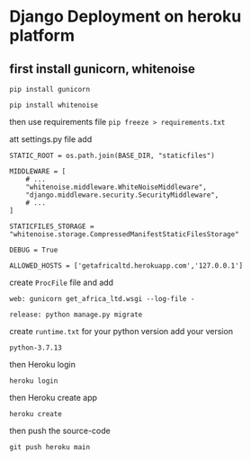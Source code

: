 
# Django Deployment on heroku platform

## first install gunicorn, whitenoise

`pip install gunicorn`

`pip install whitenoise`

then use requirements file
`pip freeze > requirements.txt`

att settings.py file add

`STATIC_ROOT = os.path.join(BASE_DIR, "staticfiles")`
```
MIDDLEWARE = [
    # ...
    "whitenoise.middleware.WhiteNoiseMiddleware",
    "django.middleware.security.SecurityMiddleware",
    # ...
]

STATICFILES_STORAGE = "whitenoise.storage.CompressedManifestStaticFilesStorage"

DEBUG = True

ALLOWED_HOSTS = ['getafricaltd.herokuapp.com','127.0.0.1']

```
create `ProcFile` file and add

`web: gunicorn get_africa_ltd.wsgi --log-file -`

`release: python manage.py migrate`

create `runtime.txt` for your python version add your version

`python-3.7.13`

then Heroku login

`heroku login`

then Heroku create app

`heroku create`

then push the source-code

`git push heroku main`
